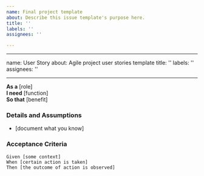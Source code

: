 ```yaml
---
name: Final project template
about: Describe this issue template's purpose here.
title: ''
labels: ''
assignees: ''

---
```


---
name: User Story
about: Agile project user stories template
title: ''
labels: ''
assignees: ''

---

**As a** [role]  
 **I need** [function]  
 **So that** [benefit]  
   
 ### Details and Assumptions
 * [document what you know]
   
 ### Acceptance Criteria  
   
 ```gherkin
 Given [some context]
 When [certain action is taken]
 Then [the outcome of action is observed]
 ```
